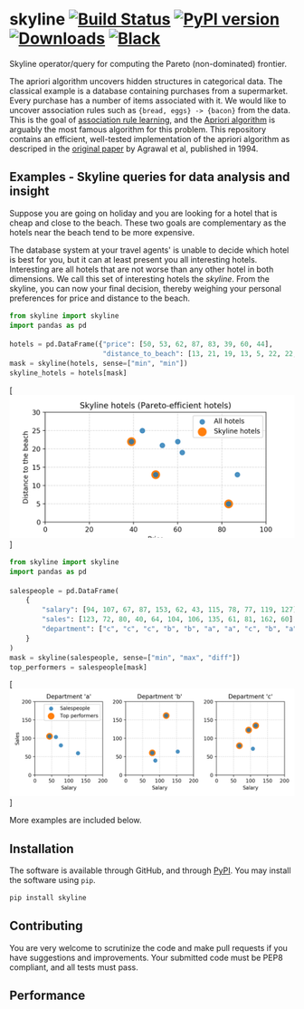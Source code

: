 # skyline [![Build Status](https://travis-ci.com/tommyod/skyline.svg?branch=master)](https://travis-ci.com/tommyod/skyline) [![PyPI version](https://badge.fury.io/py/skyline.svg)](https://pypi.org/project/skyline/)[![Downloads](https://pepy.tech/badge/skyline)](https://pepy.tech/project/skyline) [![Black](https://img.shields.io/badge/code%20style-black-000000.svg)](https://github.com/ambv/black)

Skyline operator/query for computing the Pareto (non-dominated) frontier.

The apriori algorithm uncovers hidden structures in categorical data.
The classical example is a database containing purchases from a supermarket.
Every purchase has a number of items associated with it.
We would like to uncover association rules such as `{bread, eggs} -> {bacon}` from the data.
This is the goal of [association rule learning](https://en.wikipedia.org/wiki/Association_rule_learning), and the [Apriori algorithm](https://en.wikipedia.org/wiki/Apriori_algorithm) is arguably the most famous algorithm for this problem.
This repository contains an efficient, well-tested implementation of the apriori algorithm as descriped in the [original paper](https://www.macs.hw.ac.uk/~dwcorne/Teaching/agrawal94fast.pdf) by Agrawal et al, published in 1994.

## Examples - Skyline queries for data analysis and insight

Suppose you are going on holiday and you are looking for a hotel that is cheap and close to the beach. 
These two goals are complementary as the hotels near the beach tend to be more expensive. 

The database system at your travel agents' is unable to decide which hotel is best for you, but it can at least present you all interesting hotels. 
Interesting are all hotels that are not worse than any other hotel in both dimensions. 
We call this set of interesting hotels the *skyline*. 
From the skyline, you can now your final decision, thereby weighing your personal preferences for price and distance to the beach.

```python
from skyline import skyline
import pandas as pd

hotels = pd.DataFrame({"price": [50, 53, 62, 87, 83, 39, 60, 44], 
                       "distance_to_beach": [13, 21, 19, 13, 5, 22, 22, 25]})
mask = skyline(hotels, sense=["min", "min"])
skyline_hotels = hotels[mask]
```

[![](scripts/example_hotels.png)]



```python
from skyline import skyline
import pandas as pd

salespeople = pd.DataFrame(
    {
        "salary": [94, 107, 67, 87, 153, 62, 43, 115, 78, 77, 119, 127],
        "sales": [123, 72, 80, 40, 64, 104, 106, 135, 61, 81, 162, 60],
        "department": ["c", "c", "c", "b", "b", "a", "a", "c", "b", "a", "b", "a"],
    }
)
mask = skyline(salespeople, sense=["min", "max", "diff"])
top_performers = salespeople[mask]
```

[![](scripts/example_salespeople.png)]


More examples are included below.

## Installation

The software is available through GitHub, and through [PyPI](https://pypi.org/project/skyline/).
You may install the software using `pip`.

```bash
pip install skyline
```

## Contributing

You are very welcome to scrutinize the code and make pull requests if you have suggestions and improvements.
Your submitted code must be PEP8 compliant, and all tests must pass.

## Performance


